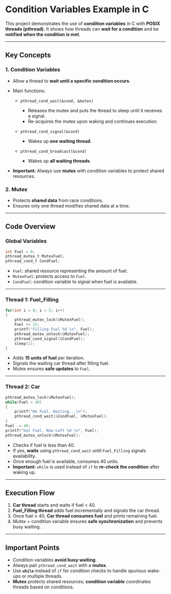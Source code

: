# Condition Variables Example in C

This project demonstrates the use of **condition variables** in C with **POSIX threads (pthread)**.
It shows how threads can **wait for a condition** and be **notified when the condition is met**.

---

## Key Concepts

### 1. Condition Variables

* Allow a thread to **wait until a specific condition occurs**.
* Main functions:

  * `pthread_cond_wait(&cond, &mutex)`

    * Releases the mutex and puts the thread to sleep until it receives a signal.
    * Re-acquires the mutex upon waking and continues execution.
  * `pthread_cond_signal(&cond)`

    * Wakes up **one waiting thread**.
  * `pthread_cond_broadcast(&cond)`

    * Wakes up **all waiting threads**.
* **Important:** Always use **mutex** with condition variables to protect shared resources.

### 2. Mutex

* Protects **shared data** from race conditions.
* Ensures only one thread modifies shared data at a time.

---

## Code Overview

### Global Variables

```c
int Fuel = 0;
pthread_mutex_t MutexFuel;
pthread_cond_t CondFuel;
```

* `Fuel`: shared resource representing the amount of fuel.
* `MutexFuel`: protects access to `Fuel`.
* `CondFuel`: condition variable to signal when fuel is available.

---

### Thread 1: Fuel\_Filling

```c
for(int i = 0; i < 5; i++)
{
    pthread_mutex_lock(&MutexFuel);
    Fuel += 15;
    printf("Filling Fuel %d \n", Fuel);
    pthread_mutex_unlock(&MutexFuel);
    pthread_cond_signal(&CondFuel);
    sleep(1);
}
```

* Adds **15 units of fuel** per iteration.
* Signals the waiting car thread after filling fuel.
* Mutex ensures **safe updates** to `Fuel`.

---

### Thread 2: Car

```c
pthread_mutex_lock(&MutexFuel);
while(Fuel < 40)
{
    printf("No Fuel. Waiting...\n");
    pthread_cond_wait(&CondFuel, &MutexFuel);
}
Fuel -= 40;
printf("Got Fuel. Now Left %d \n", Fuel);
pthread_mutex_unlock(&MutexFuel);
```

* Checks if fuel is less than 40.
* If yes, **waits** using `pthread_cond_wait` until `Fuel_Filling` signals availability.
* Once enough fuel is available, consumes 40 units.
* **Important:** `while` is used instead of `if` to **re-check the condition** after waking up.

---

## Execution Flow

1. **Car thread** starts and waits if fuel < 40.
2. **Fuel\_Filling thread** adds fuel incrementally and signals the car thread.
3. Once fuel ≥ 40, **Car thread consumes fuel** and prints remaining fuel.
4. Mutex + condition variable ensures **safe synchronization** and prevents busy waiting.

---

## Important Points

* Condition variables **avoid busy waiting**.
* Always pair `pthread_cond_wait` with a **mutex**.
* Use **`while`** instead of `if` for condition checks to handle spurious wake-ups or multiple threads.
* **Mutex** protects shared resources; **condition variable** coordinates threads based on conditions.

